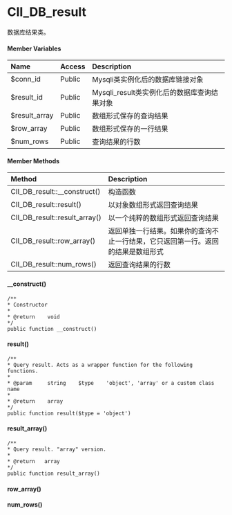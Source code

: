 # CII\_DB\_result

数据库结果类。

#### Member Variables

| Name | Access | Description |
| :--- | :--- | :--- |
| $conn\_id | Public | Mysqli类实例化后的数据库链接对象 |
| $result\_id | Public | Mysqli\_result类实例化后的数据库查询结果对象 |
| $result\_array | Public | 数组形式保存的查询结果 |
| $row\_array | Public | 数组形式保存的一行结果 |
| $num\_rows | Public | 查询结果的行数 |

#### Member Methods

| Method | Description |
| :--- | :--- |
| CII\_DB\_result::\_\_construct\(\) | 构造函数 |
| CII\_DB\_result::result\(\) | 以对象数组形式返回查询结果 |
| CII\_DB\_result::result\_array\(\) | 以一个纯粹的数组形式返回查询结果 |
| CII\_DB\_result::row\_array\(\) | 返回单独一行结果。如果你的查询不止一行结果，它只返回第一行。返回的结果是数组形式 |
| CII\_DB\_result::num\_rows\(\) | 返回查询结果的行数 |

#### \_\_construct\(\)

```
/**
* Constructor
*
* @return    void
*/
public function __construct()
```

#### result\(\)

```
/**
* Query result. Acts as a wrapper function for the following functions.
*
* @param     string    $type    'object', 'array' or a custom class name
*
* @return    array
*/
public function result($type = 'object')
```

#### result\_array\(\)

```
/**
* Query result. "array" version.
*
* @return	array
*/
public function result_array()
```

#### row\_array\(\)

#### num\_rows\(\)



